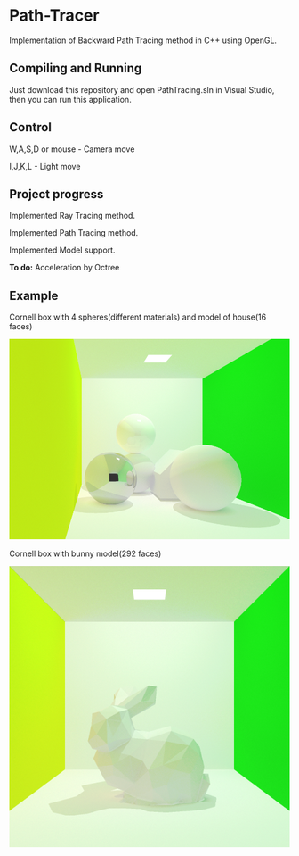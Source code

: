 # Path-Tracer

Implementation of Backward Path Tracing method in C++ using OpenGL.

## Compiling and Running

Just download this repository and open PathTracing.sln in Visual Studio, then you can run this application.

## Control

W,A,S,D or mouse - Camera move

I,J,K,L - Light move

## Project progress

Implemented Ray Tracing method.

Implemented Path Tracing method.

Implemented Model support.

<b>To do:</b> Acceleration by Octree

## Example

Cornell box with 4 spheres(different materials) and model of house(16 faces)

![Cornell Box](example/pt_house_example.png?raw=true "Cornell Box")

Cornell box with bunny model(292 faces)

![Cornell Box](example/pt_bunny_example.png?raw=true "Cornell Box")
